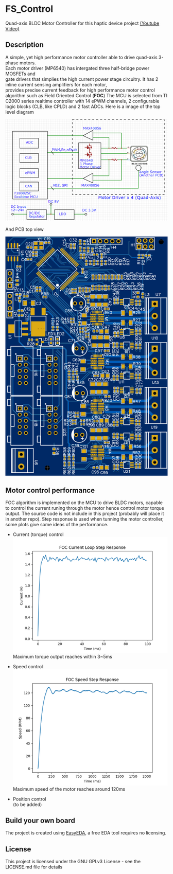# FS_Control
Quad-axis BLDC Motor Controller for this haptic device project [(Youtube Video)](https://youtu.be/lXv3jGfvy1U)
## Description
A simple, yet high performance motor controller able to drive quad-axis 3-phase motors.  
Each motor driver (MP6540) has intergated three half-bridge power MOSFETs and  
gate drivers that simplies the high current power stage circuitry.
It has 2 inline current sensing amplifiers for each motor,  
provides precise current feedback for high performance motor control algorithm such as Field Oriented Control (**FOC**)
The MCU is selected from TI C2000 series realtime controller with 14 ePWM channels, 2 configurable logic blocks (CLB, like CPLD) and 2 fast ADCs.
Here is a image of the top level diagram  
  
  ![Top Diagram](./Top%20Diagram.png)  

And PCB top view  
  
![PCB](./PCB%20top%20view.png)  

## Motor control performance
FOC algorithm is implemented on the MCU to drive BLDC motors, capable to control the current runing through the motor hence control motor torque output.
The source code is not include in this project (probably will place it in another repo).
Step response is used when tunning the motor controller, some plots give some ideas of the performance.

* Current (torque) control  
![Torque](./FOC%20Current%20Loop%20Step%20Response.png)  
Maximum torque output reaches within 3~5ms 

* Speed control  
![Speed](./FOC%20Speed%20Step%20Response-120.png)  
Maximum speed of the motor reaches around 120ms 

* Position control  
(to be added)  

## Build your own board
The project is created using [EasyEDA](https://easyeda.com/), a free EDA tool requires no licensing.  

## License

This project is licensed under the GNU GPLv3 License - see the LICENSE.md file for details
